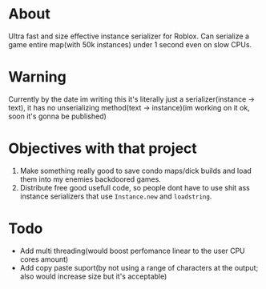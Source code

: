 # About
Ultra fast and size effective instance serializer for Roblox.
Can serialize a game entire map(with 50k instances) under 1 second even on slow CPUs.

# Warning
Currently by the date im writing this it's literally just a serializer(instance -> text), it has no unserializing method(text -> instance)(im working on it ok, soon it's gonna be published)

# Objectives with that project
1. Make something really good to save condo maps/dick builds and load them into my enemies backdoored games.
2. Distribute free good usefull code, so people dont have to use shit ass instance serializers that use `Instance.new` and `loadstring`.

# Todo
* Add multi threading(would boost perfomance linear to the user CPU cores amount)
* Add copy paste suport(by not using a range of characters at the output; also would increase size but it's acceptable)
